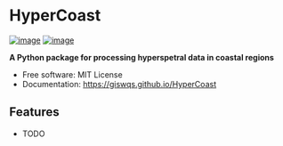 # HyperCoast


[![image](https://img.shields.io/pypi/v/HyperCoast.svg)](https://pypi.python.org/pypi/HyperCoast)
[![image](https://img.shields.io/conda/vn/conda-forge/HyperCoast.svg)](https://anaconda.org/conda-forge/HyperCoast)


**A Python package for processing hyperspetral data in coastal regions**


-   Free software: MIT License
-   Documentation: https://giswqs.github.io/HyperCoast
    

## Features

-   TODO
